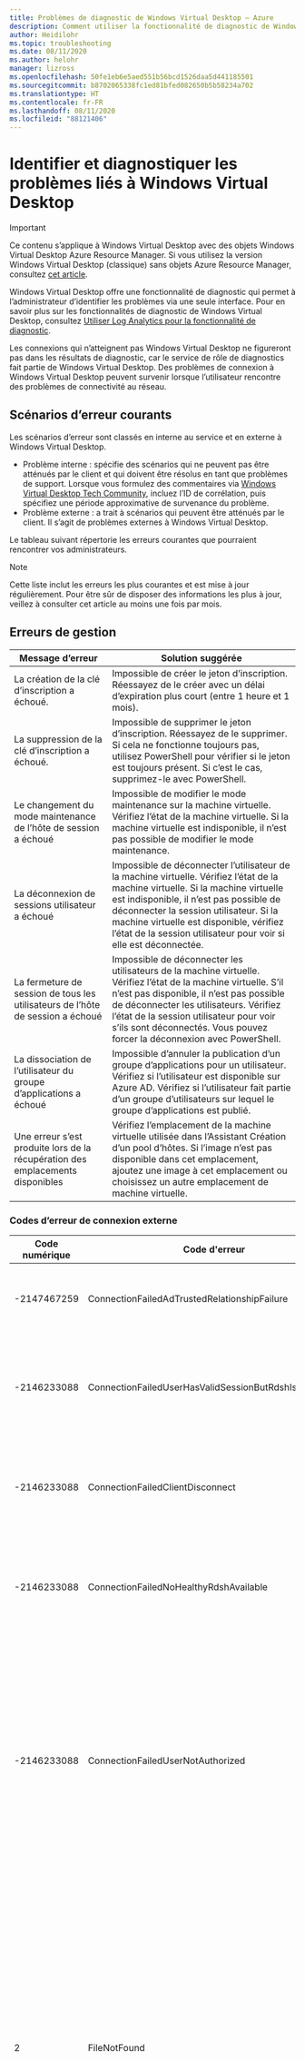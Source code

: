 ```yaml
---
title: Problèmes de diagnostic de Windows Virtual Desktop – Azure
description: Comment utiliser la fonctionnalité de diagnostic de Windows Virtual Desktop pour diagnostiquer des problèmes.
author: Heidilohr
ms.topic: troubleshooting
ms.date: 08/11/2020
ms.author: helohr
manager: lizross
ms.openlocfilehash: 50fe1eb6e5aed551b56bcd1526daa5d441185501
ms.sourcegitcommit: b8702065338fc1ed81bfed082650b5b58234a702
ms.translationtype: HT
ms.contentlocale: fr-FR
ms.lasthandoff: 08/11/2020
ms.locfileid: "88121406"
---
```

# <a name="identify-and-diagnose-windows-virtual-desktop-issues"></a>Identifier et diagnostiquer les problèmes liés à Windows Virtual Desktop

>[!IMPORTANT]
>Ce contenu s’applique à Windows Virtual Desktop avec des objets Windows Virtual Desktop Azure Resource Manager. Si vous utilisez la version Windows Virtual Desktop (classique) sans objets Azure Resource Manager, consultez [cet article](./virtual-desktop-fall-2019/diagnostics-role-service-2019.md).

Windows Virtual Desktop offre une fonctionnalité de diagnostic qui permet à l’administrateur d’identifier les problèmes via une seule interface. Pour en savoir plus sur les fonctionnalités de diagnostic de Windows Virtual Desktop, consultez [Utiliser Log Analytics pour la fonctionnalité de diagnostic](diagnostics-log-analytics.md).

Les connexions qui n’atteignent pas Windows Virtual Desktop ne figureront pas dans les résultats de diagnostic, car le service de rôle de diagnostics fait partie de Windows Virtual Desktop. Des problèmes de connexion à Windows Virtual Desktop peuvent survenir lorsque l’utilisateur rencontre des problèmes de connectivité au réseau.

## <a name="common-error-scenarios"></a>Scénarios d’erreur courants

Les scénarios d’erreur sont classés en interne au service et en externe à Windows Virtual Desktop.

* Problème interne : spécifie des scénarios qui ne peuvent pas être atténués par le client et qui doivent être résolus en tant que problèmes de support. Lorsque vous formulez des commentaires via [Windows Virtual Desktop Tech Community](https://techcommunity.microsoft.com/t5/Windows-Virtual-Desktop/bd-p/WindowsVirtualDesktop), incluez l’ID de corrélation, puis spécifiez une période approximative de survenance du problème.
* Problème externe : a trait à scénarios qui peuvent être atténués par le client. Il s’agit de problèmes externes à Windows Virtual Desktop.

Le tableau suivant répertorie les erreurs courantes que pourraient rencontrer vos administrateurs.

>[!NOTE]
>Cette liste inclut les erreurs les plus courantes et est mise à jour régulièrement. Pour être sûr de disposer des informations les plus à jour, veillez à consulter cet article au moins une fois par mois.

## <a name="management-errors"></a>Erreurs de gestion

|Message d’erreur|Solution suggérée|
|---|---|
|La création de la clé d’inscription a échoué. |Impossible de créer le jeton d’inscription. Réessayez de le créer avec un délai d’expiration plus court (entre 1 heure et 1 mois). |
|La suppression de la clé d’inscription a échoué.|Impossible de supprimer le jeton d’inscription. Réessayez de le supprimer. Si cela ne fonctionne toujours pas, utilisez PowerShell pour vérifier si le jeton est toujours présent. Si c’est le cas, supprimez-le avec PowerShell.|
|Le changement du mode maintenance de l’hôte de session a échoué |Impossible de modifier le mode maintenance sur la machine virtuelle. Vérifiez l’état de la machine virtuelle. Si la machine virtuelle est indisponible, il n’est pas possible de modifier le mode maintenance.|
|La déconnexion de sessions utilisateur a échoué |Impossible de déconnecter l’utilisateur de la machine virtuelle. Vérifiez l’état de la machine virtuelle. Si la machine virtuelle est indisponible, il n’est pas possible de déconnecter la session utilisateur. Si la machine virtuelle est disponible, vérifiez l’état de la session utilisateur pour voir si elle est déconnectée. |
|La fermeture de session de tous les utilisateurs de l’hôte de session a échoué |Impossible de déconnecter les utilisateurs de la machine virtuelle. Vérifiez l’état de la machine virtuelle. S’il n’est pas disponible, il n’est pas possible de déconnecter les utilisateurs. Vérifiez l’état de la session utilisateur pour voir s’ils sont déconnectés. Vous pouvez forcer la déconnexion avec PowerShell. |
|La dissociation de l’utilisateur du groupe d’applications a échoué|Impossible d’annuler la publication d’un groupe d’applications pour un utilisateur. Vérifiez si l’utilisateur est disponible sur Azure AD. Vérifiez si l’utilisateur fait partie d’un groupe d’utilisateurs sur lequel le groupe d’applications est publié. |
|Une erreur s’est produite lors de la récupération des emplacements disponibles |Vérifiez l’emplacement de la machine virtuelle utilisée dans l’Assistant Création d’un pool d’hôtes. Si l’image n’est pas disponible dans cet emplacement, ajoutez une image à cet emplacement ou choisissez un autre emplacement de machine virtuelle. |

### <a name="external-connection-error-codes"></a>Codes d’erreur de connexion externe

|Code numérique|Code d'erreur|Solution suggérée|
|---|---|---|
|-2147467259|ConnectionFailedAdTrustedRelationshipFailure|L’hôte de la session n’est pas correctement joint à Active Directory.|
|-2146233088|ConnectionFailedUserHasValidSessionButRdshIsUnhealthy|Les connexions ont échoué car l’hôte de la session est indisponible. Vérifiez l’intégrité de l’hôte de la session.|
|-2146233088|ConnectionFailedClientDisconnect|Si vous rencontrez souvent cette erreur, assurez-vous que l’ordinateur est connecté au réseau.|
|-2146233088|ConnectionFailedNoHealthyRdshAvailable|La session à laquelle l’utilisateur hôte a tenté de se connecter n’est pas viable. Déboguez la machine virtuelle.|
|-2146233088|ConnectionFailedUserNotAuthorized|L’utilisateur n’est pas autorisé à accéder à l’application publiée ou au bureau. Cette erreur peut apparaître après la suppression de ressources publiées par l’administrateur. Demandez à l’utilisateur d’actualiser le flux dans l’application de bureau à distance.|
|2|FileNotFound|L’application à laquelle l’utilisateur tente d’accéder est incorrectement installée ou son chemin d’accès est invalide.<br><br>Lors de la publication de nouvelles applications alors que l’utilisateur dispose d’une session active, celui-ci ne peut pas accéder à cette application. Vous devez arrêter et redémarrer la session pour que l’utilisateur puisse accéder à l’application. |
|3|InvalidCredentials|Le nom d’utilisateur ou le mot de passe saisi par l’utilisateur ne correspond à aucun nom d’utilisateur ou mot de passe existant. Vérifiez que vous n’avez fait aucune faute de frappe et réessayez.|
|8|ConnectionBroken|La connexion entre le client et passerelle ou serveur a été interrompue. Aucune action n’est nécessaire, sauf si cela se produit de manière inattendue.|
|14|UnexpectedNetworkDisconnect|La connexion au réseau a été perdue. Demandez à l’utilisateur de se reconnecter.|
|24|ReverseConnectFailed|La machine virtuelle hôte n’a aucune une ligne directe vers la passerelle Bureau à distance. Vérifiez que l’adresse IP de la passerelle peut être résolue.|

## <a name="error-cant-add-user-assignments-to-an-app-group"></a>Erreur : Impossible d’ajouter des affectations d’utilisateurs à un groupe d’applications

Après l’affectation d’un utilisateur à un groupe d’applications, le portail Azure affiche un avertissement indiquant « Fin de session » ou « Problèmes d’authentification - Extension Microsoft_Azure_WVD ». La page d’affectation n’est alors pas chargée, et ensuite, les pages cessent de se charger dans le portail Azure (par exemple, Azure Monitor, Log Analytics, Service Health, etc.).

**Cause :** Il y a un problème avec la stratégie d’accès conditionnel. Le portail Azure tente d’obtenir un jeton pour Microsoft Graph, qui dépend de SharePoint Online. Le client dispose d’une stratégie d’accès conditionnel appelée « Microsoft Office 365 Data Storage Terms of Use », qui oblige les utilisateurs à accepter les conditions d’utilisation pour accéder au stockage des données. Toutefois, les utilisateurs ne se sont pas encore connectés, donc le portail Azure ne peut pas récupérer le jeton.

**Correctif :** Avant de se connecter au portail Azure, l’administrateur doit d’abord se connecter à SharePoint et accepter les conditions d’utilisation. Ensuite, il devrait être en mesure de se connecter au portail Azure normalement.

## <a name="next-steps"></a>Étapes suivantes

Pour en savoir plus sur les rôles dans Windows Virtual Desktop, consultez [Environnement Windows Virtual Desktop](environment-setup.md).

Pour obtenir une liste des cmdlets PowerShell disponibles pour Windows Virtual Desktop, consultez le document de [référence PowerShell](/powershell/windows-virtual-desktop/overview).
